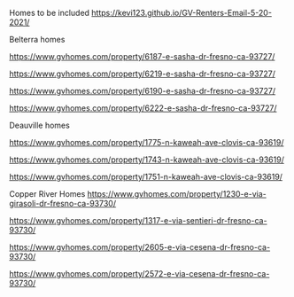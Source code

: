 Homes to be included
https://kevi123.github.io/GV-Renters-Email-5-20-2021/


Belterra homes 

https://www.gvhomes.com/property/6187-e-sasha-dr-fresno-ca-93727/

https://www.gvhomes.com/property/6219-e-sasha-dr-fresno-ca-93727/

https://www.gvhomes.com/property/6190-e-sasha-dr-fresno-ca-93727/

https://www.gvhomes.com/property/6222-e-sasha-dr-fresno-ca-93727/

Deauville homes

https://www.gvhomes.com/property/1775-n-kaweah-ave-clovis-ca-93619/

https://www.gvhomes.com/property/1743-n-kaweah-ave-clovis-ca-93619/

https://www.gvhomes.com/property/1751-n-kaweah-ave-clovis-ca-93619/

Copper River Homes
https://www.gvhomes.com/property/1230-e-via-girasoli-dr-fresno-ca-93730/

https://www.gvhomes.com/property/1317-e-via-sentieri-dr-fresno-ca-93730/

https://www.gvhomes.com/property/2605-e-via-cesena-dr-fresno-ca-93730/

https://www.gvhomes.com/property/2572-e-via-cesena-dr-fresno-ca-93730/



<!-- Home gifs -->
<!-- http://go.pardot.com/l/857603/2021-05-21/y1qnv/857603/1621632669jwCGJ3z2/_500x352_MIR_Belterra_Canvas_1_lot_47.gif-->
<!-- http://go.pardot.com/l/857603/2021-05-21/y1qnx/857603/16216326818alAfECV/_500x352_MIR_Belterra_Canvas_1_lot_51.gif -->
<!-- http://go.pardot.com/l/857603/2021-05-21/y1qnz/857603/1621632686YzPp9BSY/_500x352_MIR_Belterra_Canvas_2_lot_46.gif -->
<!-- http://go.pardot.com/l/857603/2021-05-21/y1qp2/857603/1621632692BZ2vVIum/_500x352_MIR_Belterra_Canvas_2_lot_42.gif -->
<!-- http://go.pardot.com/l/857603/2021-05-21/y1qp4/857603/1621632696eDeQVdh3/_500x352_MIR_Deauville_East_Zoie_lot_27.gif -->
<!-- http://go.pardot.com/l/857603/2021-05-21/y1qp6/857603/1621632702sMi0q7HV/_500x352_MIR_Deauville_East_Zoie_lot_31.gif -->
<!-- http://go.pardot.com/l/857603/2021-05-21/y1qp8/857603/1621632710RIZEL7yt/_500x352_MIR_Canvas_on_the_bluffs_canvas_5.gif -->
<!-- http://go.pardot.com/l/857603/2021-05-21/y1qpb/857603/1621632747GiZ3QD9K/_500x352_MIR_Deauville_East_Bijou_Lot_30.gif -->
<!-- http://go.pardot.com/l/857603/2021-05-21/y1qpd/857603/1621632753nhOp7CQ8/_500x352_MIR_Canvas_on_the_Bluffs_canvas_11_lot_52.gif -->
<!-- http://go.pardot.com/l/857603/2021-05-21/y1qpg/857603/1621632759nkZbOqmf/_500x352_MIR_Modena_Bella_lot_8.gif -->

